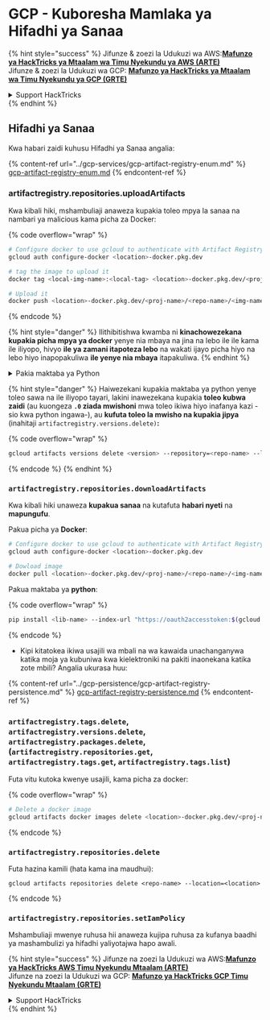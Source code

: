 # GCP - Kuboresha Mamlaka ya Hifadhi ya Sanaa

{% hint style="success" %}
Jifunze & zoezi la Udukuzi wa AWS:<img src="/.gitbook/assets/image.png" alt="" data-size="line">[**Mafunzo ya HackTricks ya Mtaalam wa Timu Nyekundu ya AWS (ARTE)**](https://training.hacktricks.xyz/courses/arte)<img src="/.gitbook/assets/image.png" alt="" data-size="line">\
Jifunze & zoezi la Udukuzi wa GCP: <img src="/.gitbook/assets/image (2).png" alt="" data-size="line">[**Mafunzo ya HackTricks ya Mtaalam wa Timu Nyekundu ya GCP (GRTE)**<img src="/.gitbook/assets/image (2).png" alt="" data-size="line">](https://training.hacktricks.xyz/courses/grte)

<details>

<summary>Support HackTricks</summary>

* Angalia [**mpango wa michango**](https://github.com/sponsors/carlospolop)!
* **Jiunge na** 💬 [**Kikundi cha Discord**](https://discord.gg/hRep4RUj7f) au kikundi cha [**telegram**](https://t.me/peass) au **tufuate** kwenye **Twitter** 🐦 [**@hacktricks\_live**](https://twitter.com/hacktricks\_live)**.**
* **Shiriki mbinu za udukuzi kwa kuwasilisha PRs kwa** [**HackTricks**](https://github.com/carlospolop/hacktricks) na [**HackTricks Cloud**](https://github.com/carlospolop/hacktricks-cloud) github repos.

</details>
{% endhint %}

## Hifadhi ya Sanaa

Kwa habari zaidi kuhusu Hifadhi ya Sanaa angalia:

{% content-ref url="../gcp-services/gcp-artifact-registry-enum.md" %}
[gcp-artifact-registry-enum.md](../gcp-services/gcp-artifact-registry-enum.md)
{% endcontent-ref %}

### artifactregistry.repositories.uploadArtifacts

Kwa kibali hiki, mshambuliaji anaweza kupakia toleo mpya la sanaa na nambari ya malicious kama picha za Docker:

{% code overflow="wrap" %}
```bash
# Configure docker to use gcloud to authenticate with Artifact Registry
gcloud auth configure-docker <location>-docker.pkg.dev

# tag the image to upload it
docker tag <local-img-name>:<local-tag> <location>-docker.pkg.dev/<proj-name>/<repo-name>/<img-name>:<tag>

# Upload it
docker push <location>-docker.pkg.dev/<proj-name>/<repo-name>/<img-name>:<tag>
```
{% endcode %}

{% hint style="danger" %}
Ilithibitishwa kwamba ni **kinachowezekana kupakia picha mpya ya docker** yenye nia mbaya na jina na lebo ile ile kama ile iliyopo, hivyo **ile ya zamani itapoteza lebo** na wakati ijayo picha hiyo na lebo hiyo inapopakuliwa **ile yenye nia mbaya** itapakuliwa.
{% endhint %}

<details>

<summary>Pakia maktaba ya Python</summary>

**Anza kwa kuunda maktaba ya kupakia** (ikiwa unaweza kupakua toleo jipya kutoka kwenye usajili unaweza kuepuka hatua hii):

1.  **Sanidi muundo wa mradi wako**:

* Unda saraka mpya kwa ajili ya maktaba yako, kwa mfano, `hello_world_library`.
* Ndani ya saraka hii, unda saraka nyingine na jina la pakiti yako, kwa mfano, `hello_world`.
* Ndani ya saraka yako ya pakiti, unda faili ya `__init__.py`. Faili hii inaweza kuwa tupu au inaweza kuwa na mipangilio ya awali kwa ajili ya pakiti yako.

```bash
mkdir hello_world_library
cd hello_world_library
mkdir hello_world
touch hello_world/__init__.py
```
2.  **Andika nambari ya maktaba yako**:

* Ndani ya saraka ya `hello_world`, unda faili mpya ya Python kwa ajili ya moduli yako, kwa mfano, `greet.py`.
* Andika kazi yako ya "Hello, World!":

```python
# hello_world/greet.py
def say_hello():
return "Hello, World!"
```
3.  **Unda faili ya `setup.py`**:

* Katika mzizi wa saraka yako ya `hello_world_library`, unda faili ya `setup.py`.
* Faili hii ina maelezo kuhusu maktaba yako na inaambia Python jinsi ya kuisakinisha.

```python
# setup.py
from setuptools import setup, find_packages

setup(
name='hello_world',
version='0.1',
packages=find_packages(),
install_requires=[
# Mahitaji yoyote ambayo maktaba yako inahitaji
],
)
```



**Sasa, pakia maktaba:**

1.  **Jenga pakiti yako**:

* Kutoka kwenye mzizi wa saraka yako ya `hello_world_library`, endesha:

```sh
python3 setup.py sdist bdist_wheel
```
2.  **Sanidi uthibitishaji kwa twine** (inayotumika kupakia pakiti yako):

* Hakikisha una `twine` imesakinishwa (`pip install twine`).
* Tumia `gcloud` kusanidi vyeti:

{% code overflow="wrap" %}
```sh
twine upload --username 'oauth2accesstoken' --password "$(gcloud auth print-access-token)" --repository-url https://<location>-python.pkg.dev/<project-id>/<repo-name>/ dist/*
```
{% endcode %}

<!---->

3. **Safisha ujenzi**
```bash
rm -rf dist build hello_world.egg-info
```
</details>

{% hint style="danger" %}
Haiwezekani kupakia maktaba ya python yenye toleo sawa na ile iliyopo tayari, lakini inawezekana kupakia **toleo kubwa zaidi** (au kuongeza **`.0` ziada mwishoni** mwa toleo ikiwa hiyo inafanya kazi -sio kwa python ingawa-), au **kufuta toleo la mwisho na kupakia jipya** (inahitaji `artifactregistry.versions.delete)`**:**

{% code overflow="wrap" %}
```sh
gcloud artifacts versions delete <version> --repository=<repo-name> --location=<location> --package=<lib-name>
```
{% endcode %}
{% endhint %}

### `artifactregistry.repositories.downloadArtifacts`

Kwa kibali hiki unaweza **kupakua sanaa** na kutafuta **habari nyeti** na **mapungufu**.

Pakua picha ya **Docker**:
```sh
# Configure docker to use gcloud to authenticate with Artifact Registry
gcloud auth configure-docker <location>-docker.pkg.dev

# Dowload image
docker pull <location>-docker.pkg.dev/<proj-name>/<repo-name>/<img-name>:<tag>
```
Pakua maktaba ya **python**:

{% code overflow="wrap" %}
```bash
pip install <lib-name> --index-url "https://oauth2accesstoken:$(gcloud auth print-access-token)@<location>-python.pkg.dev/<project-id>/<repo-name>/simple/" --trusted-host <location>-python.pkg.dev --no-cache-dir
```
{% endcode %}

* Kipi kitatokea ikiwa usajili wa mbali na wa kawaida unachanganywa katika moja ya kubuniwa kwa kielektroniki na pakiti inaonekana katika zote mbili? Angalia ukurasa huu:

{% content-ref url="../gcp-persistence/gcp-artifact-registry-persistence.md" %}
[gcp-artifact-registry-persistence.md](../gcp-persistence/gcp-artifact-registry-persistence.md)
{% endcontent-ref %}

### `artifactregistry.tags.delete`, `artifactregistry.versions.delete`, `artifactregistry.packages.delete`, (`artifactregistry.repositories.get`, `artifactregistry.tags.get`, `artifactregistry.tags.list`)

Futa vitu kutoka kwenye usajili, kama picha za docker:

{% code overflow="wrap" %}
```bash
# Delete a docker image
gcloud artifacts docker images delete <location>-docker.pkg.dev/<proj-name>/<repo-name>/<img-name>:<tag>
```
{% endcode %}

### `artifactregistry.repositories.delete`

Futa hazina kamili (hata kama ina maudhui):
```
gcloud artifacts repositories delete <repo-name> --location=<location>
```
{% endcode %}

### `artifactregistry.repositories.setIamPolicy`

Mshambuliaji mwenye ruhusa hii anaweza kujipa ruhusa za kufanya baadhi ya mashambulizi ya hifadhi yaliyotajwa hapo awali.

{% hint style="success" %}
Jifunze na zoezi la Udukuzi wa AWS:<img src="/.gitbook/assets/image.png" alt="" data-size="line">[**Mafunzo ya HackTricks AWS Timu Nyekundu Mtaalam (ARTE)**](https://training.hacktricks.xyz/courses/arte)<img src="/.gitbook/assets/image.png" alt="" data-size="line">\
Jifunze na zoezi la Udukuzi wa GCP: <img src="/.gitbook/assets/image (2).png" alt="" data-size="line">[**Mafunzo ya HackTricks GCP Timu Nyekundu Mtaalam (GRTE)**<img src="/.gitbook/assets/image (2).png" alt="" data-size="line">](https://training.hacktricks.xyz/courses/grte)

<details>

<summary>Support HackTricks</summary>

* Angalia [**mpango wa michango**](https://github.com/sponsors/carlospolop)!
* **Jiunge na** 💬 [**Kikundi cha Discord**](https://discord.gg/hRep4RUj7f) au kikundi cha [**telegram**](https://t.me/peass) au **tufuate** kwenye **Twitter** 🐦 [**@hacktricks\_live**](https://twitter.com/hacktricks\_live)**.**
* **Shiriki mbinu za udukuzi kwa kuwasilisha PRs kwa** [**HackTricks**](https://github.com/carlospolop/hacktricks) na [**HackTricks Cloud**](https://github.com/carlospolop/hacktricks-cloud) github repos.

</details>
{% endhint %}
